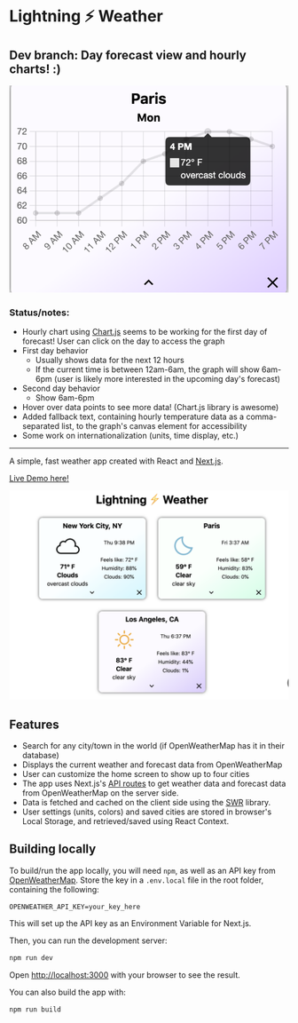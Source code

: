 # Lightning ⚡️ Weather
## Dev branch: Day forecast view and hourly charts! :)
![demo of hourly chart](/public/hourlyDemo.png)
### Status/notes:
- Hourly chart using [Chart.js](chartjs.org) seems to be working for the first day of forecast! User can click on the day to access the graph
- First day behavior
    - Usually shows data for the next 12 hours 
    - If the current time is between 12am-6am, the graph will show 6am-6pm (user is likely more interested in the upcoming day's forecast)
- Second day behavior
    - Show 6am-6pm
- Hover over data points to see more data! (Chart.js library is awesome)
- Added fallback text, containing hourly temperature data as a comma-separated list, to the graph's canvas element for accessibility
- Some work on internationalization (units, time display, etc.)

---
A simple, fast weather app created with React and [Next.js](https://nextjs.org/).

[Live Demo here!](https://lightning-weather.vercel.app/)

![Demo image](public/sample.png)

## Features
- Search for any city/town in the world (if OpenWeatherMap has it in their database)
- Displays the current weather and forecast data from OpenWeatherMap
- User can customize the home screen to show up to four cities
- The app uses Next.js's
[API routes](https://nextjs.org/docs/api-routes/introduction) to get weather data and forecast data from OpenWeatherMap on the server side.
- Data is fetched and cached on the client side using the [SWR](https://swr.vercel.app/) library.
- User settings (units, colors) and saved cities are stored in browser's Local Storage, and retrieved/saved using React Context.


## Building locally
To build/run the app locally, you will need ```npm```, as well as an API key from [OpenWeatherMap](https://openweathermap.org/api). Store the key in a `.env.local` file in the root folder, containing the following:

```
OPENWEATHER_API_KEY=your_key_here
```
This will set up the API key as an Environment Variable for Next.js.


Then, you can run the development server:

```bash
npm run dev
```

Open [http://localhost:3000](http://localhost:3000) with your browser to see the result.

You can also build the app with:

```bash
npm run build
```